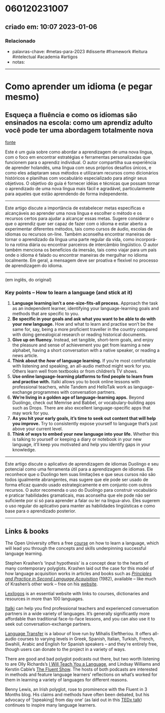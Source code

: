 # 060120231007
## criado em: 10:07 2023-01-06

### Relacionado
- palavras-chave: #metas-para-2023 #disserte #framework #leitura #intelectual #academia #artigos 
- notas: 
---
# Como aprender um idioma (e pegar mesmo)
## Esqueça a fluência e como os idiomas são ensinados na escola: como um aprendiz adulto você pode ter uma abordagem totalmente nova

[fonte](https://psyche.co/guides/how-to-approach-the-lifelong-project-of-language-learning)

Este é um guia sobre como abordar a aprendizagem de uma nova língua, com o foco em encontrar estratégias e ferramentas personalizadas que funcionem para o aprendiz individual. O autor compartilha sua experiência de aprender holandês, uma língua com seus próprios desafios únicos, e como eles adaptaram seus métodos e utilizaram recursos como dicionários históricos e planilhas com vocabulário especializado para atingir seus objetivos. O objetivo do guia é fornecer idéias e técnicas que possam tornar o aprendizado de uma nova língua mais fácil e agradável, particularmente para aqueles que estão aprendendo de forma independente.

---
Este artigo discute a importância de estabelecer metas específicas e alcançáveis ao aprender uma nova língua e escolher o método e os recursos certos para ajudar a alcançar essas metas. Sugere considerar o que o aprendiz quer ser capaz de fazer com o idioma e estar aberto a experimentar diferentes métodos, tais como cursos de áudio, escolas de idiomas ou recursos on-line. Também aconselha encontrar maneiras de tornar o aprendizado da língua uma parte regular da vida, como incorporá-lo na rotina diária ou encontrar parceiros de intercâmbio lingüístico. O autor também menciona os benefícios da imersão, tais como viajar para um país onde o idioma é falado ou encontrar maneiras de mergulhar no idioma localmente. Em geral, a mensagem deve ser proativa e flexível no processo de aprendizagem do idioma.

---
(em inglês, do original)
### Key points – How to learn a language (and stick at it)

1.  **Language learning isn’t a one-size-fits-all process.** Approach the task as an independent learner, identifying your language-learning goals and methods that are specific to you.
2.  **Be specific in your goals and ask what you want to be able to do with your new language.** How and what to learn and practise won’t be the same for, say, being a more proficient traveller in the country compared with doing genealogical research or reading historical documents.
3.  **Give up on fluency.** Instead, set tangible, short-term goals, and enjoy the pleasure and sense of achievement you get from learning a new alphabet, having a short conversation with a native speaker, or reading a news article.
4.  **Think about the** _**how**_ **of language learning.** If you’re most comfortable with listening and speaking, an all-audio method might work for you. Others learn well from textbooks or from children’s TV shows.
5.  **Use online language-learning platforms to find people to learn from and practise with.** Italki allows you to book online lessons with professional teachers, while Tandem and HelloTalk work as language-exchange programmes with conversation partners.
6.  **We’re living in a golden age of language-learning apps.** Beyond Duolingo, check out Memrise and Babbel, or vocabulary-building apps such as Drops. There are also excellent language-specific apps that may work for you.
7.  **As you hit your early goals, it’s time to seek out content that will help you improve.** Try to consistently expose yourself to language that’s just above your current level.
8.  **Think of ways to embed your new language into your life.** Whether this is talking to yourself or keeping a diary or notebook in your new language, it’ll keep you motivated and help you identify gaps in your knowledge.
---
Este artigo discute o aplicativo de aprendizagem de idiomas Duolingo e seu potencial como uma ferramenta útil para a aprendizagem de idiomas. Ele reconhece que o Duolingo tem suas limitações e que seus cursos não são todos igualmente abrangentes, mas sugere que ele pode ser usado de forma eficaz quando usado estrategicamente e em conjunto com outros recursos. O autor recomenda o uso do Duolingo para construir vocabulário e praticar habilidades gramaticais, mas aconselha que ele pode não ser suficiente por si só para aprender a falar ou ler na língua-alvo. Eles sugerem o uso regular do aplicativo para manter as habilidades lingüísticas e como base para o aprendizado posterior.

---
## Links & books

The Open University offers a free [course](https://www.open.edu/openlearn/languages/how-learn-language/content-section-overview?active-tab=description-tab) on how to learn a language, which will lead you through the concepts and skills underpinning successful language learning.

Stephen Krashen’s ‘input hypothesis’ is a concept dear to the hearts of many contemporary polyglots. Krashen laid out the case for this model of how language acquisition works in articles and books such as [_Principles and Practice in Second Language Acquisition_](http://www.sdkrashen.com/content/books/principles_and_practice.pdf) (1982), available – like much of Krashen’s other work – free on his [website](http://www.sdkrashen.com/).

[Lexilogos](https://www.lexilogos.com/english/index.htm) is an essential website with links to courses, dictionaries and resources in more than 100 languages.

[Italki](https://www.italki.com/) can help you find professional teachers and experienced conversation partners in a wide variety of languages. It’s generally significantly more affordable than traditional face-to-face lessons, and you can also use it to seek out conversation-exchange partners.

[Language Transfer](https://www.languagetransfer.org/) is a labour of love run by Mihalis Eleftheriou. It offers all-audio courses to varying levels in Greek, Spanish, Italian, Turkish, French, Swahili, Arabic and English for Spanish speakers – and they’re entirely free, though users can donate to the project in a variety of ways.

There are good and bad polyglot podcasts out there, but two worth listening to are Olly Richards’s [I Will Teach You a Language](https://iwillteachyoualanguage.com/podcast), and Lindsay Williams and Kerstin Cable’s [The Fluent Show](https://www.fluent.show/). The hosts of both podcasts are interested in methods and feature language learners’ reflections on what’s worked for them in learning a variety of languages for different reasons.

Benny Lewis, an Irish polyglot, rose to prominence with the Fluent in 3 Months blog. His claims and methods have often been debated, but his advocacy of ‘[speaking] from day one’ (as laid out in this [TEDx talk](https://www.fluentin3months.com/tedx/)) continues to inspire many language learners.